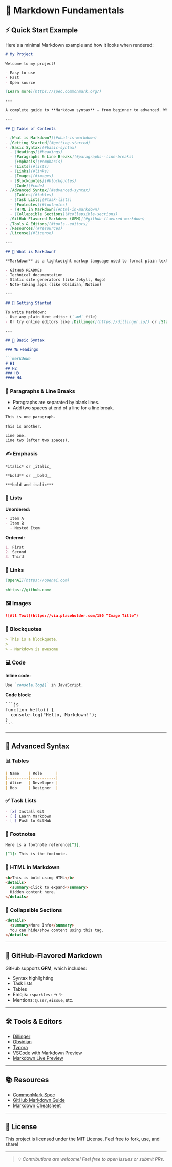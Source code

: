 # 📘 Markdown Fundamentals

## ⚡ Quick Start Example

Here's a minimal Markdown example and how it looks when rendered:

```markdown
# My Project

Welcome to my project!

- Easy to use
- Fast
- Open source

[Learn more](https://spec.commonmark.org/)

---

A complete guide to **Markdown syntax** – from beginner to advanced. Whether you're writing documentation, READMEs, blog posts, or wikis, this repo will help you master Markdown formatting with real examples.

---

## 📂 Table of Contents

- [What is Markdown?](#what-is-markdown)
- [Getting Started](#getting-started)
- [Basic Syntax](#basic-syntax)
  - [Headings](#headings)
  - [Paragraphs & Line Breaks](#paragraphs--line-breaks)
  - [Emphasis](#emphasis)
  - [Lists](#lists)
  - [Links](#links)
  - [Images](#images)
  - [Blockquotes](#blockquotes)
  - [Code](#code)
- [Advanced Syntax](#advanced-syntax)
  - [Tables](#tables)
  - [Task Lists](#task-lists)
  - [Footnotes](#footnotes)
  - [HTML in Markdown](#html-in-markdown)
  - [Collapsible Sections](#collapsible-sections)
- [GitHub-Flavored Markdown (GFM)](#github-flavored-markdown)
- [Tools & Editors](#tools--editors)
- [Resources](#resources)
- [License](#license)

---

## 📖 What is Markdown?

**Markdown** is a lightweight markup language used to format plain text. It’s widely used in:

- GitHub READMEs
- Technical documentation
- Static site generators (like Jekyll, Hugo)
- Note-taking apps (like Obsidian, Notion)

---

## 🚀 Getting Started

To write Markdown:
- Use any plain text editor (`.md` file)
- Or try online editors like [Dillinger](https://dillinger.io/) or [StackEdit](https://stackedit.io/)

---

## 🧱 Basic Syntax

### 🔠 Headings

```markdown
# H1
## H2
### H3
#### H4
```

### 📄 Paragraphs & Line Breaks

* Paragraphs are separated by blank lines.
* Add two spaces at end of a line for a line break.

```markdown
This is one paragraph.

This is another.

Line one.  
Line two (after two spaces).
```

### ✍ Emphasis

```markdown
*italic* or _italic_

**bold** or __bold__

***bold and italic***
```

### 🔢 Lists

**Unordered:**

```markdown
- Item A
- Item B
  - Nested Item
```

**Ordered:**

```markdown
1. First
2. Second
3. Third
```

### 🔗 Links

```markdown
[OpenAI](https://openai.com)

<https://github.com>
```

### 🖼️ Images

```markdown
![Alt Text](https://via.placeholder.com/150 "Image Title")
```

### 💬 Blockquotes

```markdown
> This is a blockquote.
> 
> - Markdown is awesome
```

### 💻 Code

**Inline code:**

```markdown
Use `console.log()` in JavaScript.
```

**Code block:**

<pre>
```js
function hello() {
  console.log("Hello, Markdown!");
}
```
</pre>

---

## 🚀 Advanced Syntax

### 📊 Tables

```markdown
| Name    | Role      |
|---------|-----------|
| Alice   | Developer |
| Bob     | Designer  |
```

### ✅ Task Lists

```markdown
- [x] Install Git
- [ ] Learn Markdown
- [ ] Push to GitHub
```

### 🧷 Footnotes

```markdown
Here is a footnote reference[^1].

[^1]: This is the footnote.
```

### 🧱 HTML in Markdown

```markdown
<b>This is bold using HTML</b>
<details>
  <summary>Click to expand</summary>
  Hidden content here.
</details>
```

### 🔽 Collapsible Sections

```markdown
<details>
  <summary>More Info</summary>
  You can hide/show content using this tag.
</details>
```

---

## 🧬 GitHub-Flavored Markdown

GitHub supports **GFM**, which includes:

* Syntax highlighting
* Task lists
* Tables
* Emojis: `:sparkles:` → ✨
* Mentions: `@user`, `#issue`, etc.

---

## 🛠️ Tools & Editors

* [Dillinger](https://dillinger.io/)
* [Obsidian](https://obsidian.md/)
* [Typora](https://typora.io/)
* [VSCode](https://code.visualstudio.com/) with Markdown Preview
* [Markdown Live Preview](https://markdownlivepreview.com/)

---

## 📚 Resources

* [CommonMark Spec](https://spec.commonmark.org/)
* [GitHub Markdown Guide](https://guides.github.com/features/mastering-markdown/)
* [Markdown Cheatsheet](https://www.markdownguide.org/cheat-sheet/)

---

## 📜 License

This project is licensed under the MIT License.
Feel free to fork, use, and share!

---

> 💡 *Contributions are welcome! Feel free to open issues or submit PRs.*

